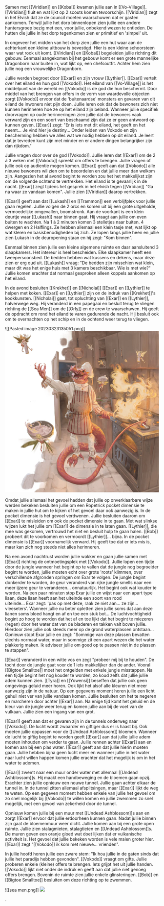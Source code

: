 Samen met [[Viridian]] en [[Kobal]] kwamen jullie aan in [[Vo-Village]]. [[Viridian]] fluit en wat lijkt op 2 scouts komen tevoorschijn. [[Viridian]] zegt in het Elvish dat ze de council moeten waarschuwen dat er gasten aankomen. Terwijl jullie het dorp binnenlopen zien jullie een andere huntersgroep bezig met een, voor jullie, onbekend wezen te ontleden. De hutten die jullie in het dorp tegenkomen zien er primitief en 'simpel' uit.

In ongeveer het midden van het dorp zien jullie een hut waar aan de achterkant een kleine uitbouw is bevestigd. Hier is een kleine schoorsteen waar wat rook uit komt. [[Viridian]] en [[Kobal]] begeleiden jullie richting dit gebouw. Eenmaal aangekomen bij het gebouw komt er een grote mannelijke Dragonborn naar buiten in, wat lijkt op, een chefsoutfit. Achter hem zien jullie nog een vrouwelijke Dragonborn.

Jullie werden begroet door [[Exar]] en zijn vrouw [[Lythier]]. [[Exar]] vertelt over het eiland en hun god [[Vokodo]]. Het eiland van [[Vo-Village]] is het middelpunt van de wereld en [[Vokodo]] is de god die hun beschermt. Door middel van het brengen van offers in de vorm van waardevolle objecten zorgt [[Vokodo]] ervoor dat de 'buitenaardse' monsters en gevaren van dit eiland de inwoners niet pijn doen. Jullie leren ook dat de bewoners zich niet kunnen herinneren hoe ze op het eiland zijn beland. Wanneer jullie specifiek doorvragen op oude herinneringen zien jullie dat de bewoners vaak verward zijn en een soort van beschaamd zijn dat ze er geen antwoord op kunnen geven. [[Exar]] zegt: "Er is iets met dit eiland, het geeft en het neemt... Je vind hier je destiny... Onder leiden van Vokodo en zijn bescherming hebben we alles wat we nodig hebben op dit eiland. Je leert dat je tevreden kunt zijn met minder en er andere dingen belangrijker zijn dan rijkdom."

Jullie vragen door over de god [[Vokodo]]. Jullie leren dat [[Exar]] om de 2 á 3 weken met [[Vokodo]] spreekt om offers te brengen. Jullie vragen of jullie ook op audientie mogen komen. [[Exar]] geeft aan dat [[Vokodo]] alle nieuwe bewoners wil zien om te beoordelen en dat jullie meer dan welkom zijn. Aangezien het al avond begint te worden zou het het makkelijkst zijn om de volgende ochtend te vertrekken. Het eiland is te gevaarlijk in de nacht. [[Exar]] zegt tijdens het gesprek in het elvish tegen [[Viridian]] "Ga na waar ze vandaan komen". Jullie zien [[Viridian]] daarop vertrekken.

[[Exar]] geeft aan dat [[Lukash]] en [[Trammon]] een verblijfplek voor jullie gaan regelen. Jullie volgen de 2 orcs en komen uit bij een grote uitgeholde, vermoedelijke omgevallen, boomstronk. Aan de voorkant is een klein deurtje waar [[Lukash]] naar binnen gaat. Hij vraagt aan jullie om even buiten te wachten. Na 1 á 2 minuten komen 3 stelletjes naar buiten. 4 dwergen en 2 Halflings. Ze hebben allemaal een klein tasje met, wat lijkt op wat kleren en basisbenodigheden bij zich. Ze lopen langs jullie heen en jullie zien Lukash in de deuropening staan en hij zegt: "Kom binnen".

Eenmaal binnen zien jullie een kleine algemene ruimte en daar aansluitend 3 slaapkamers. Het intereur is heel bescheiden. Elke slaapkamer heeft een tweepersoonsbed. De bedden hebben wat kussens en dekens, maar deze zien er erg oud uit. [[Lukash]] vraag: "De bedden zijn misschien wat klein, maar dit was het enige huis met 3 kamers beschikbaar. Wie is met wie?" Jullie komen erachter dat normaal gesproken alleen koppels aankomen op het eiland.

In de avond besluiten [[Krekhet]] en [[Nicholai]] [[Exar]] en [[Lythier]] te helpen met koken. [[Exar]] en [[Lythier]] zijn on de indruk van [[Krekhet]]'s kookkunsten. [[Nicholai]] gaat, tot opluchting van [[Exar]] en [[Lythier]], halverwege weg. Hij veranderd in een papegaai en besluit terug te vliegen richting de [[Sea Men]] om de [[Orly]] en de crew te waarschuwen. Hij geeft de opdracht om rond het eiland te varen gedurende de nacht. Hij besluit ook om te overnachten op het schip en in de ochtend weer terug te vliegen. 

![[Pasted image 20230323135051.png]]
<img src="/assets/Pasted image 20230323135051.png"/>

Omdat jullie allemaal het gevoel hadden dat jullie op onverklaarbare wijze werden bekeken besluiten jullie om een Ropetrick pocket dimensie te maken in jullie hut om te kijken of het gevoel daar ook aanwezig is. In de pocket dimensie is het gevoel verdwenen. Jullie besluiten daarom om [[Exar]] te misleiden om ook de pocket dimensie in te gaan. Met wat slinkse wijzen lukt het jullie om [[Exar]] de dimensie in te laten gaan. [[Lythier]], die mee was gekomen, vertrouwd het niet en besluit hulp te gaan halen. [[Bob]] probeert dit te voorkomen en vermoordt [[Lythier]]... bijna. In de pocket dimensie is [[Exar]] voornamelijk verward. Hij geeft toe dat er iets mis is, maar kan zich nog steeds niet alles herinneren. 

Na een avond nachtrust worden jullie wakker en gaan jullie samen met [[Exar]] richting de ontmoetingsplek met [[Vokodo]]. Jullie lopen een tijdje door de jungle wanneer het begint op te vallen dat de jungle nog begroeider begint te worden, jullie moeten echt over grote 'roots' klimmen, over verschillende afgronden springen om Exar te volgen. De jungle begint donkerder te worden, de geur veranderd van rijke jungle smells naar een meer ijzere geur te veranderen… onnatuurlijk. Het begint ook wat kouder te worden. Na een paar minuten stop Exar jullie en wijst naar een apart type liaan, deze liaan heeft aan het uiteinde een soort van rood uiteinde… Exar zegt: 'pas op met deze, raak ze niet aan… ze zijn… vleeseters'. Wanneer jullie nu beter opletten zien jullie soms dat aan deze lianen soms bloed hangt en af en toe een stuk bot… De luchtvochtigheid begint zo hoog te worden dat het af en toe lijkt dat het begint te miezeren (regen) door het water dat van de bladeren en takken valt boven jullie. Hierdoor zien jullie ook steeds meer op de grond waterplassen ontstaan… Opnieuw stopt Exar jullie en zegt: "Sommige van deze plassen bevatten slechts normaal water, maar in sommige zit een apart wezen die het water plakkerig maken. Ik adviseer jullie om goed op te passen niet in de plassen te stappen".

[[Exar]] veranderd in een witte vos en zegt "probeer mij bij te houden". De tocht door de jungle gaat voor de 1 iets makkelijker dan de ander. Vooral [[Bigtoe Smalltoe]] moet het ontgelden met enkele jungle misstappen. Na een tijdje begint het nog kouder te worden, zo koud zelfs dat jullie jullie adem kunnen zien. [[Tyra]] en [[Yowensi]] beseffen dat jullie ook geen omgevings geluid meer horen. Ook lijkt het alsof alle kleuren niet meer aanwezig zijn in de natuur. Op een gegevens moment horen jullie een licht gehuil niet ver van jullie vandaan komen. Jullie besluiten om het te negeren en marcheren door achter [[Exar]] aan. Na enige tijd komt het geluid en de kleur van de jungle weer terug en komen jullie aan bij de voet van de vulkaan. Jullie zien een ingang van een grot.

[[Exar]] geeft aan dat er gevaren zijn in de tunnels onderweg naar [[Vokodo]]. De lucht wordt zwaarder en giftiger dus er is haast bij. Ook moeten jullie oppassen voor de [[Undead Ashblossom]] bloemen. Wanneer de lucht te giftig begint te worden geeft [[Exar]] aan dat jullie jullie adem moeten inhouden om verder te gaan. Jullie rennen achter [[Exar]] aan en komen aan bij een plas water. [[Exar]] geeft aan dat jullie hierin moeten gaan. Jullie hebben bijna geen lucht meer en wanneer jullie in het water naar lucht willen happen komen jullie erachter dat het mogelijk is om in het water te ademen. 

[[Exar]] zwemt naar een muur onder water met allemaal [[Undead Ashblossom]]s. Hij maakt een handbeweging en de bloemen gaan opzij. Erachter zien jullie opnieuw een nouwe tunnel. Jullie gaan achter elkaar de tunnel in. In de tunnel zitten allemaal afsplitsingen, maar [[Exar]] lijkt de weg te weten. Op een gegeven moment hebben enkele van jullie het gevoel om zo snel mogelijk bij [[Vokodo]] te willen komen en jullie zwemmen zo snel mogelijk, met een gevoel van zekerheid door de tunnel.

Opnieuw komen jullie bij een muur met [[Undead Ashblossom]]s aan en zorgt [[Exar]] ervoor dat jullie erdoorheen kunnen gaan. Nadat jullie binnen zijn gaat de bloemenmuur weer dicht. Jullie komen aan bij een grote open ruimte. Jullie zien stalagmieten, stalagtieten en [[Undead Ashblossom]]s. De muren geven een oranje gloed wat doet lijken dat er vulkanische activiteit is. Het gevoel dat jullie bekeken worden is vele malen groter hier. [[Exar]] zegt "[[Vokodo]] ik kom met nieuwe... vrienden".

In jullie hoofd horen jullie een zware stem: "Ik hou jullie in de gaten sinds dat jullie het paradijs hebben gevonden". [[Vokodo]] vraagt om gifts. Jullie proberen enkele (kleine) offers te brengen. Iets grijpt het uit jullie handen. [[Vokodo]] lijkt niet onder de indruk en geeft aan dat jullie niet genoeg offers brengen. Bovenin de ruimte zien jullie enkele glinsteringen. [[Bob]] en [[Bigtoe Smalltoe]] besluiten om deze richting op te zwemmen.

![[sea men.png]]
<img src="/assets/sea men.png"/>


.